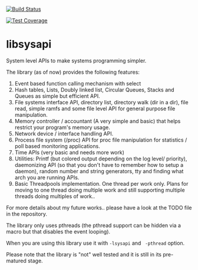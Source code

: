 
[![Build Status](https://travis-ci.org/DevNaga/libsysapi.svg?branch=master)](https://travis-ci.org/DevNaga/libsysapi/)

[![Test Coverage](https://api.codeclimate.com/v1/badges/a99a88d28ad37a79dbf6/test_coverage)](https://codeclimate.com/github/codeclimate/codeclimate/test_coverage)

# libsysapi

System level APIs to make systems programming simpler.

The library (as of now) provides the following features:

1. Event based function calling mechanism with select
2. Hash tables, Lists, Doubly linked list, Circular Queues, Stacks and Queues as simple but efficient API.
3. File systems interface API, directory list, directory walk (dir in a dir), file read, simple ramfs and some file level API for general purpose file manipulation.
4. Memory controller / accountant (A very simple and basic) that helps restrict your program's memory usage.
5. Network device / interface handling API.
6. Process file system (/proc) API for proc file manipulation for statistics / poll based monitoring applications.
7. Time APIs (very basic and needs more work)
8. Utilities: Printf (but colored output depending on the log level/ priority), daemonizing API (so that you don't have to remember how to setup a daemon), random number and string generators, tty and finding what arch you are running APIs.
9. Basic Threadpools implementation. One thread per work only. Plans for moving to one thread doing multiple work and still
supporting multiple threads doing multiples of work..

For more details about my future works.. please have a look at the TODO file in the repository.

The library only uses pthreads (the pthread support can be hidden via a
macro but that disables the event looping).

When you are using this library use it with ``` -lsysapi ``` and ``` -pthread``` option.

Please note that the library is "not" well tested and it is still in its pre-matured stage.
